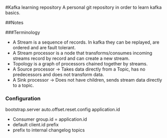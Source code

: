 #Kafka learning repository
A personal git repository in order to learn kafka basics. 

##Notes

###Terminology
* A Stream is a sequence of records. In kafka they can be replayed, are ordered and are fault tolerant.
* A Stream processor is a node that transforms/consumes incoming streams record by record and can create a new stream.
* Topology is a graph of processors chained together by streams.
* A Source processor -> Takes data directly from a Topic, has no predecessors and does not transform data.
* A Sink processor -> Does not have children, sends stream data directly to a topic. 


### Configuration
bootstrap.server
auto.offset.reset.config
application.id
* Consumer group.id = application.id
* default client.id prefix
* prefix to internal changelog topics
